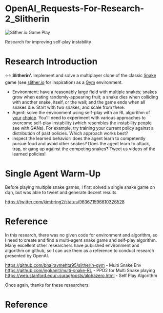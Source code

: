 # OpenAI_Requests-For-Research-2_Slitherin
![Slither.io Game Play](https://github.com/kimbring2/OpenAI_Requests-For-Research-2_Slitherin/blob/master/image/slitherio.gif)

Research for improving self-play instability

# Research Introduction
<p>⭐⭐ <strong>Slitherin'.</strong> Implement and solve a multiplayer clone of the classic <a href="https://www.youtube.com/watch?v=wDbTP0B94AM">Snake</a> game (see <a href="https://slither.io">slither.io</a> for inspiration) as a <a href="https://github.com/openai/gym">Gym</a> environment.</p>
<ul>
<li>Environment: have a reasonably large field with multiple snakes; snakes grow when eating randomly-appearing fruit; a snake dies when colliding with another snake, itself, or the wall; and the game ends when all snakes die. Start with two snakes, and scale from there.</li>
<li>Agent: solve the environment using self-play with an RL algorithm of <a href="https://blog.openai.com/competitive-self-play/">your</a> <a href="https://deepmind.com/blog/alphago-zero-learning-scratch/">choice</a>. You'll need to experiment with various approaches to overcome self-play instability (which resembles the instability people see with GANs). For example, try training your current policy against a distribution of past policies. Which approach works best?</li>
<li>Inspect the learned behavior: does the agent learn to competently pursue food and avoid other snakes? Does the agent learn to attack, trap, or gang up against the competing snakes? Tweet us videos of the learned policies!</li>
</ul>

# Single Agent Warm-Up
Before playing multiple snake games, I first solved a single snake game on dqn, but was able to tweet and generate decent results.

https://twitter.com/kimbring2/status/963671596610326528

# Reference
In this research, there was no given code for environment and algorithm, so I need to create and find a multi-agent snake game and self-play algorithm. Many excellent other researchers have published environment and algorithm on github, so I can use them as a reference to conduct research presented by OpenAI.

https://github.com/bhairavmehta95/slitherin-gym - Multi Snake Env  
https://github.com/ingkanit/multi-snake-RL - PPO2 for Multi Snake playing 
https://web.stanford.edu/~surag/posts/alphazero.html - Self Play Algorithm

Once again, thanks for these researchers.

# Reference
